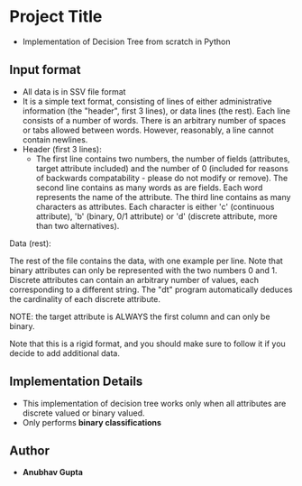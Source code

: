 # Project Title
- Implementation of Decision Tree from scratch in Python

## Input format
- All data is in SSV file format
- It is a simple text format, consisting of lines of either administrative information (the "header", first 3 lines), or data lines (the rest).  Each line consists of a number of words.  There is an arbitrary number of spaces
or tabs allowed between words.  However, reasonably, a line cannot contain newlines.
- Header (first 3 lines):
  - The first line contains two numbers, the number of fields (attributes, target attribute included) and the number of 0 (included for reasons of backwards compatability - please do not modify or remove). The second line contains as many words as are fields. Each word represents the name of the attribute. The third line contains as many characters as attributes. Each character is either 'c' (continuous attribute), 'b' (binary, 0/1 attribute) or 'd' (discrete attribute, more than two alternatives).

Data (rest):

  The rest of the file contains the data, with one example per line.
  Note that binary attributes can only be represented with the two
  numbers 0 and 1.  Discrete attributes can contain an arbitrary
  number of values, each corresponding to a different string.  The
  "dt" program automatically deduces the cardinality of each discrete
  attribute.

  NOTE: the target attribute is ALWAYS the first column and can only
        be binary.

Note that this is a rigid format, and you should make sure to follow
it if you decide to add additional data.



## Implementation Details
- This implementation of decision tree works only when all attributes are discrete valued or binary valued.
- Only performs **binary classifications**

## Author
- **Anubhav Gupta**
